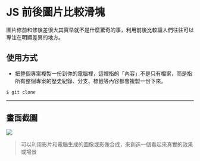 # JS 前後圖片比較滑塊

圖片修前和修後差很大其實早就不是什麼驚奇的事，利用前後比較讓人們往往可以專注在明顯差異的地方。

## 使用方式
- 把整個專案複製一份到你的電腦裡，這裡指的「內容」不是只有檔案，而是指所有整個專案的歷史紀錄、分支、標籤等內容都會複製一份下來。
```sh
$ git clone
```

----

## 畫面截圖
![](https://i.imgur.com/7kE28rW.gif)
> 可以利用影片和電腦生成的圖像或影像合成，來創造一個看起來真實的效果或場景
